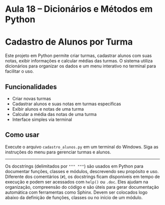 # Aula 18 – Dicionários e Métodos em Python

# Cadastro de Alunos por Turma

Este projeto em Python permite criar turmas, cadastrar alunos com suas notas, exibir informações e calcular médias das turmas. O sistema utiliza dicionários para organizar os dados e um menu interativo no terminal para facilitar o uso.

## Funcionalidades

- Criar novas turmas
- Cadastrar alunos e suas notas em turmas específicas
- Exibir alunos e notas de uma turma
- Calcular a média das notas de uma turma
- Interface simples via terminal

## Como usar

Execute o arquivo `cadastro_alunos.py` em um terminal do Windows. Siga as instruções do menu para gerenciar turmas e alunos.

---

Os docstrings (delimitados por `""" """`) são usados em Python para documentar funções, classes e módulos, descrevendo seu propósito e uso. Diferente dos comentários (`#`), os docstrings ficam disponíveis em tempo de execução e podem ser acessados com `help()` ou `.doc`. Eles ajudam na organização, compreensão do código e são úteis para gerar documentação automática com ferramentas como Sphinx. Devem ser colocados logo abaixo da definição de funções, classes ou no início de um módulo.